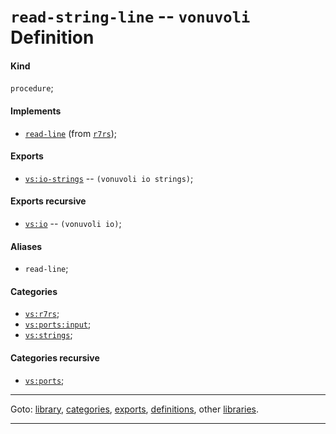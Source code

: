 

<a id='definition__vonuvoli__read-string-line'></a>

# `read-string-line` -- `vonuvoli` Definition


<a id='definition__vonuvoli__read-string-line__kind'></a>

#### Kind

`procedure`;


<a id='definition__vonuvoli__read-string-line__implements'></a>

#### Implements

 * [`read-line`](../../r7rs/definitions/read-line.md#definition__r7rs__read-line) (from [`r7rs`](../../r7rs/_index.md#library__r7rs));


<a id='definition__vonuvoli__read-string-line__exports'></a>

#### Exports

 * [`vs:io-strings`](../../vonuvoli/exports/vs_3a_io-strings.md#export__vonuvoli__vs_3a_io-strings) -- `(vonuvoli io strings)`;


<a id='definition__vonuvoli__read-string-line__exports-recursive'></a>

#### Exports recursive

 * [`vs:io`](../../vonuvoli/exports/vs_3a_io.md#export__vonuvoli__vs_3a_io) -- `(vonuvoli io)`;


<a id='definition__vonuvoli__read-string-line__aliases'></a>

#### Aliases

 * `read-line`;


<a id='definition__vonuvoli__read-string-line__categories'></a>

#### Categories

 * [`vs:r7rs`](../../vonuvoli/categories/vs_3a_r7rs.md#category__vonuvoli__vs_3a_r7rs);
 * [`vs:ports:input`](../../vonuvoli/categories/vs_3a_ports_3a_input.md#category__vonuvoli__vs_3a_ports_3a_input);
 * [`vs:strings`](../../vonuvoli/categories/vs_3a_strings.md#category__vonuvoli__vs_3a_strings);


<a id='definition__vonuvoli__read-string-line__categories-recursive'></a>

#### Categories recursive

 * [`vs:ports`](../../vonuvoli/categories/vs_3a_ports.md#category__vonuvoli__vs_3a_ports);

----

Goto: [library](../../vonuvoli/_index.md#library__vonuvoli), [categories](../../vonuvoli/categories/_index.md#toc__vonuvoli__categories), [exports](../../vonuvoli/exports/_index.md#toc__vonuvoli__exports), [definitions](../../vonuvoli/definitions/_index.md#toc__vonuvoli__definitions), other [libraries](../../_libraries.md#toc__libraries).

----

